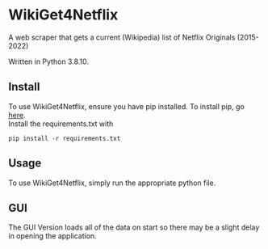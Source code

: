 # WikiGet4Netflix
A web scraper that gets a current (Wikipedia) list of Netflix Originals (2015-2022)  

Written in Python 3.8.10.
  
## Install

To use WikiGet4Netflix, ensure you have pip installed. To install pip, go [here](https://pip.pypa.io/en/stable/installation/).  
Install the requirements.txt with  
  
```pip install -r requirements.txt```

## Usage

To use WikiGet4Netflix, simply run the appropriate python file.

## GUI

The GUI Version loads all of the data on start so there may be a slight delay in opening the application.
